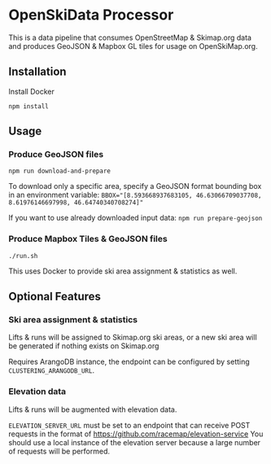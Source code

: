 # OpenSkiData Processor

This is a data pipeline that consumes OpenStreetMap & Skimap.org data and produces GeoJSON & Mapbox GL tiles for usage on OpenSkiMap.org.

## Installation

Install Docker

`npm install`

## Usage

### Produce GeoJSON files

`npm run download-and-prepare`

To download only a specific area, specify a GeoJSON format bounding box in an environment variable: `BBOX="[8.593668937683105, 46.63066709037708, 8.61976146697998, 46.64740340708274]"`

If you want to use already downloaded input data:
`npm run prepare-geojson`

### Produce Mapbox Tiles & GeoJSON files

`./run.sh`

This uses Docker to provide ski area assignment & statistics as well.

## Optional Features

### Ski area assignment & statistics

Lifts & runs will be assigned to Skimap.org ski areas, or a new ski area will be generated if nothing exists on Skimap.org

Requires ArangoDB instance, the endpoint can be configured by setting `CLUSTERING_ARANGODB_URL`.

### Elevation data

Lifts & runs will be augmented with elevation data.

`ELEVATION_SERVER_URL` must be set to an endpoint that can receive POST requests in the format of https://github.com/racemap/elevation-service
You should use a local instance of the elevation server because a large number of requests will be performed.

